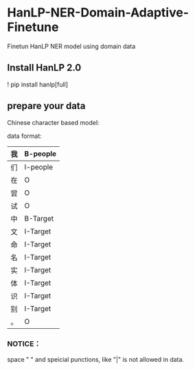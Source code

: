 # HanLP-NER-Domain-Adaptive-Finetune
Finetun HanLP NER model using domain data

## Install HanLP 2.0
! pip install hanlp[full]

## prepare your data
Chinese character based model:

data format:

| 我   | B-people |
| ---- | -------- |
| 们   | I-people |
| 在   | O        |
| 尝   | O        |
| 试   | O        |
| 中   | B-Target |
| 文   | I-Target |
| 命   | I-Target |
| 名   | I-Target |
| 实   | I-Target |
| 体   | I-Target |
| 识   | I-Target |
| 别   | I-Target |
| 。   | O        |

### NOTICE：
space " " and speicial punctions, like "|" is not allowed in data.
